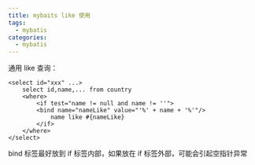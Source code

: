 ```yaml
---
title: mybaits like 使用
tags: 
  - mybatis
categories:
  - mybatis
---
```


通用 like 查询：

```
<select id="xxx" ...>
    select id,name,... from country
    <where>
        <if test="name != null and name != ''">
        <bind name="nameLike" value="'%' + name + '%'"/>
            name like #{nameLike}
        </if>
    </where>
</select>
```

bind 标签最好放到 if 标签内部，如果放在 if 标签外部，可能会引起空指针异常